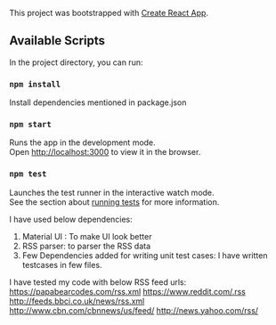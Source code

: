This project was bootstrapped with [Create React App](https://github.com/facebook/create-react-app).

## Available Scripts

In the project directory, you can run:


### `npm install`

Install dependencies mentioned in package.json


### `npm start`

Runs the app in the development mode.<br />
Open [http://localhost:3000](http://localhost:3000) to view it in the browser.


### `npm test`

Launches the test runner in the interactive watch mode.<br />
See the section about [running tests](https://facebook.github.io/create-react-app/docs/running-tests) for more information.



I have used below dependencies:
1) Material UI : To make UI look better
2) RSS parser:  to parser the RSS data
3) Few Dependencies added for writing unit test cases: I have written testcases in few files.

I have tested my code with below RSS feed urls:
https://papabearcodes.com/rss.xml
https://www.reddit.com/.rss
http://feeds.bbci.co.uk/news/rss.xml
http://www.cbn.com/cbnnews/us/feed/
http://news.yahoo.com/rss/
